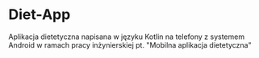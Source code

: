 # Diet-App
Aplikacja dietetyczna napisana w języku Kotlin na telefony z systemem Android w ramach pracy inżynierskiej pt. "Mobilna aplikacja dietetyczna"
